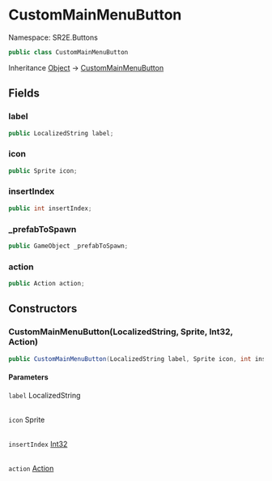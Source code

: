 # CustomMainMenuButton

Namespace: SR2E.Buttons

```csharp
public class CustomMainMenuButton
```

Inheritance [Object](https://docs.microsoft.com/en-us/dotnet/api/system.object) → [CustomMainMenuButton](/docs/dev/api/sr2e/buttons/custommainmenubutton)

## Fields

### **label**

```csharp
public LocalizedString label;
```

### **icon**

```csharp
public Sprite icon;
```

### **insertIndex**

```csharp
public int insertIndex;
```

### **_prefabToSpawn**

```csharp
public GameObject _prefabToSpawn;
```

### **action**

```csharp
public Action action;
```

## Constructors

### **CustomMainMenuButton(LocalizedString, Sprite, Int32, Action)**

```csharp
public CustomMainMenuButton(LocalizedString label, Sprite icon, int insertIndex, Action action)
```

#### Parameters

`label` LocalizedString<br></br>

`icon` Sprite<br></br>

`insertIndex` [Int32](https://docs.microsoft.com/en-us/dotnet/api/system.int32)<br></br>

`action` [Action](https://docs.microsoft.com/en-us/dotnet/api/system.action)<br></br>
